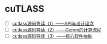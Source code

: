 # cuTLASS

- [ ] [cutlass源码导读（1）——API与设计理念](https://zhuanlan.zhihu.com/p/588953452)
- [ ] [cutlass源码导读（2）——Gemm的计算流程](https://zhuanlan.zhihu.com/p/592689326)
- [ ] [cutlass源码导读（3）——核心软件抽象](https://zhuanlan.zhihu.com/p/595533802)